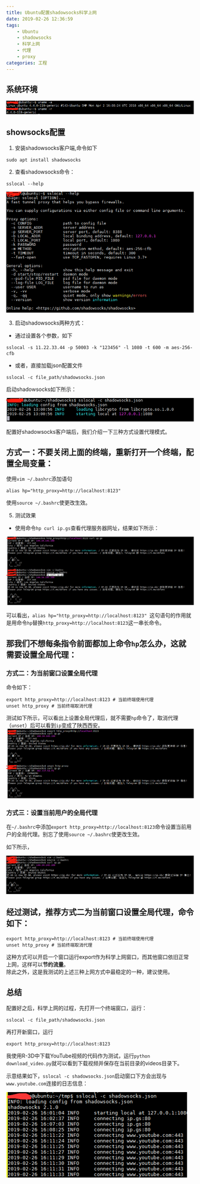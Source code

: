 ```yaml
---
title: Ubuntu配置shadowsocks科学上网
date: 2019-02-26 12:36:59
tags: 
    - Ubuntu
    - shadowsocks
    - 科学上网
    - 代理
    - proxy
categories: 工程 
---
```


## 系统环境

![科学上网](Ubuntu配置shadowsocks科学上网/科学上网1.png)

## showsocks配置

1. 安装shadowsocks客户端,命令如下

```
sudo apt install shadowsocks
```
<!-- more --> 
2. 查看shadowsocks命令：

```
sslocal --help
```

![科学上网](Ubuntu配置shadowsocks科学上网/科学上网2.png)

3. 启动shadowsocks两种方式：

- 通过设置各个参数，如下

```
sslocal -s 11.22.33.44 -p 50003 -k "123456" -l 1080 -t 600 -m aes-256-cfb
```

- 或者，直接加载json配置文件

```
sslocal -c file_path/shadowsocks.json
```

启动shadowsocks如下所示：

![科学上网](Ubuntu配置shadowsocks科学上网/科学上网3.png)

配置好shadowsocks客户端后，我们介绍一下三种方式设置代理模式。

## 方式一：不要关闭上面的终端，重新打开一个终端，配置全局变量：

使用`vim ~/.bashrc`添加语句
```
alias hp="http_proxy=http://localhost:8123" 
```
使用`source ~/.bashrc`使更改生效。

5. 测试效果

- 使用命令`hp curl ip.gs`查看代理服务器网址，结果如下所示：

![科学上网](Ubuntu配置shadowsocks科学上网/科学上网4.png)

可以看出，`alias hp="http_proxy=http://localhost:8123" `这句语句的作用就是用命令`hp`替换`http_proxy=http://localhost:8123`这一串长命令。

## 那我们不想每条指令前面都加上命令`hp`怎么办，这就需要设置全局代理：

### 方式二：为当前窗口设置全局代理

命令如下：
```
export http_proxy=http://localhost:8123 # 当前终端使用代理
unset http_proxy # 当前终端取消代理
```

测试如下所示，可以看出上设置全局代理后，就不需要`hp`命令了，取消代理（`unset`）后可以看到`ip`变成了陕西西安。
![科学上网](Ubuntu配置shadowsocks科学上网/科学上网5.png)

### 方式三：设置当前用户的全局代理

在`~/.bashrc`中添加`export http_proxy=http://localhost:8123`命令设置当前用户的全局代理。别忘了使用`source ~/.bashrc`使更改生效。

如下所示，

![科学上网](Ubuntu配置shadowsocks科学上网/科学上网6.png)

## 经过测试，推荐方式二为当前窗口设置全局代理，命令如下：

```
export http_proxy=http://localhost:8123 # 当前终端使用代理
unset http_proxy # 当前终端取消代理
```

这种方式可以开启一个窗口运行export作为科学上网窗口，而其他窗口依旧正常上网，这样可以**节约流量**。  
除此之外，这是我测试的上述三种上网方式中最稳定的一种，建议使用。

## 总结

配置好之后，科学上网的过程，先打开一个终端窗口，运行：

```
sslocal -c file_path/shadowsocks.json
```
再打开新窗口，运行
```
export http_proxy=http://localhost:8123 
```

我使用R-3D中下载YouTube视频的代码作为测试，运行`python download_video.py`就可以看到下载视频并保存在当前目录的videos目录下。

示意结果如下，`sslocal -c shadowsocks.json`启动窗口下方会出现与`www.youtube.com`连接的日志信息：

![科学上网](Ubuntu配置shadowsocks科学上网/科学上网7.png)






